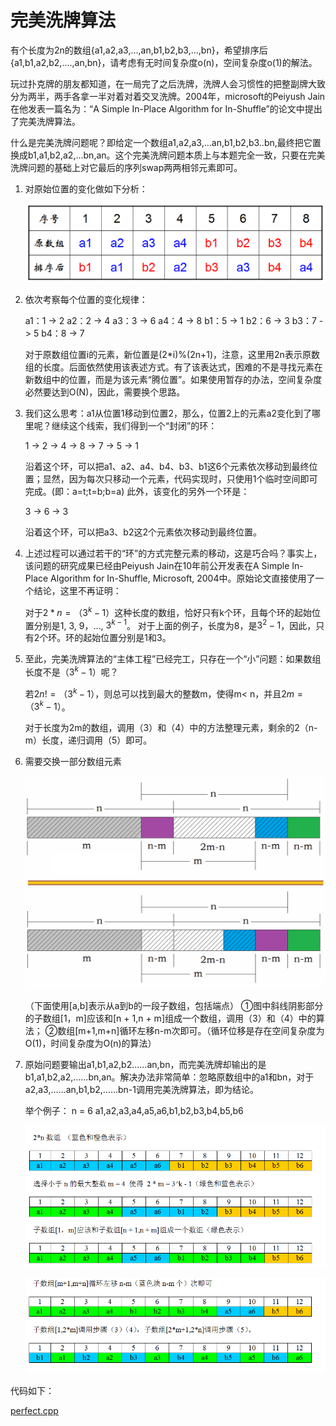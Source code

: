 # 完美洗牌算法

有个长度为2n的数组{a1,a2,a3,…,an,b1,b2,b3,…,bn}，希望排序后{a1,b1,a2,b2,….,an,bn}，请考虑有无时间复杂度o(n)，空间复杂度o(1)的解法。

玩过扑克牌的朋友都知道，在一局完了之后洗牌，洗牌人会习惯性的把整副牌大致分为两半，两手各拿一半对着对着交叉洗牌。2004年，microsoft的Peiyush Jain在他发表一篇名为：“A Simple In-Place Algorithm for In-Shuffle”的论文中提出了完美洗牌算法。

什么是完美洗牌问题呢？即给定一个数组a1,a2,a3,…an,b1,b2,b3..bn,最终把它置换成b1,a1,b2,a2,…bn,an。这个完美洗牌问题本质上与本题完全一致，只要在完美洗牌问题的基础上对它最后的序列swap两两相邻元素即可。

1. 对原始位置的变化做如下分析：

   ![图片1](./图片1.png)

2. 依次考察每个位置的变化规律：

   a1：1 -> 2 
   a2：2 -> 4 
   a3：3 -> 6 
   a4：4 -> 8 
   b1：5 -> 1 
   b2：6 -> 3 
   b3：7 -> 5 
   b4：8 -> 7

   对于原数组位置i的元素，新位置是(2*i)%(2n+1)，注意，这里用2n表示原数组的长度。后面依然使用该表述方式。有了该表达式，困难的不是寻找元素在新数组中的位置，而是为该元素“腾位置”。如果使用暂存的办法，空间复杂度必然要达到O(N)，因此，需要换个思路。

3. 我们这么思考：a1从位置1移动到位置2，那么，位置2上的元素a2变化到了哪里呢？继续这个线索，我们得到一个“封闭”的环：

   1 -> 2 -> 4 -> 8 -> 7 -> 5 -> 1

   沿着这个环，可以把a1、a2、a4、b4、b3、b1这6个元素依次移动到最终位置；显然，因为每次只移动一个元素，代码实现时，只使用1个临时空间即可完成。(即：a=t;t=b;b=a) 
   此外，该变化的另外一个环是：

   3 -> 6 -> 3

   沿着这个环，可以把a3、b2这2个元素依次移动到最终位置。

4. 上述过程可以通过若干的“环”的方式完整元素的移动，这是巧合吗？事实上，该问题的研究成果已经由Peiyush Jain在10年前公开发表在A Simple In-Place Algorithm for In-Shuffle, Microsoft, 2004中。原始论文直接使用了一个结论，这里不再证明：

   对于$2 * n =（3^k-1）$这种长度的数组，恰好只有k个环，且每个环的起始位置分别是1, 3, 9，…, $3^{k-1}$。 
   对于上面的例子，长度为8，是$3^2-1$，因此，只有2个环。环的起始位置分别是1和3。

5. 至此，完美洗牌算法的“主体工程”已经完工，只存在一个“小”问题：如果数组长度不是（$3^k-1$）呢？

   若$2n !=（3^k-1）$，则总可以找到最大的整数m，使得m< n，并且$2m=（3^k-1）$。

   对于长度为2m的数组，调用（3）和（4）中的方法整理元素，剩余的2（n-m）长度，递归调用（5）即可。

6. 需要交换一部分数组元素

   ![图片2](./图片2.png)

   （下面使用[a,b]表示从a到b的一段子数组，包括端点） 
   ①图中斜线阴影部分的子数组[1，m]应该和[n + 1,n + m]组成一个数组，调用（3）和（4）中的算法； 
   ②数组[m+1,m+n]循环左移n-m次即可。（循环位移是存在空间复杂度为O(1)，时间复杂度为O(n)的算法）

7. 原始问题要输出a1,b1,a2,b2……an,bn，而完美洗牌却输出的是b1,a1,b2,a2,……bn,an。解决办法非常简单：忽略原数组中的a1和bn，对于a2,a3,……an,b1,b2,……bn-1调用完美洗牌算法，即为结论。

   举个例子： n = 6 
   a1,a2,a3,a4,a5,a6,b1,b2,b3,b4,b5,b6

   ![图片3](./图片3.png)

   ![图片4](./图片4.png)

代码如下：

[perfect.cpp](./perfect.cpp)

